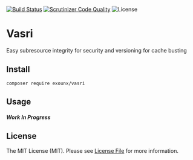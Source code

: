 [![Build Status](https://scrutinizer-ci.com/g/ExoUNX/Vasri/badges/build.png?b=master)](https://scrutinizer-ci.com/g/ExoUNX/Vasri/build-status/master) 
[![Scrutinizer Code Quality](https://scrutinizer-ci.com/g/ExoUNX/Vasri/badges/quality-score.png?b=master)](https://scrutinizer-ci.com/g/ExoUNX/Vasri/?branch=master)
![License](https://img.shields.io/github/license/ExoUNX/Vasri.svg)

# Vasri
Easy subresource integrity for security and versioning for cache busting

## Install

```
composer require exounx/vasri
```

## Usage

##### Work In Progress 

## License

The MIT License (MIT). Please see [License File](https://github.com/ExoUNX/Vasri/blob/master/LICENSE) for more information.
